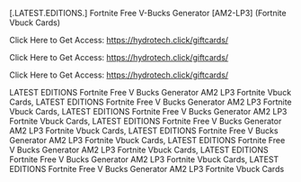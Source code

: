 [.LATEST.EDITIONS.] Fortnite Free V-Bucks Generator [AM2-LP3] (Fortnite Vbuck Cards)

Click Here to Get Access: https://hydrotech.click/giftcards/

Click Here to Get Access: https://hydrotech.click/giftcards/

Click Here to Get Access: https://hydrotech.click/giftcards/

 LATEST EDITIONS Fortnite Free V Bucks Generator AM2 LP3 Fortnite Vbuck Cards, LATEST EDITIONS Fortnite Free V Bucks Generator AM2 LP3 Fortnite Vbuck Cards, LATEST EDITIONS Fortnite Free V Bucks Generator AM2 LP3 Fortnite Vbuck Cards, LATEST EDITIONS Fortnite Free V Bucks Generator AM2 LP3 Fortnite Vbuck Cards, LATEST EDITIONS Fortnite Free V Bucks Generator AM2 LP3 Fortnite Vbuck Cards, LATEST EDITIONS Fortnite Free V Bucks Generator AM2 LP3 Fortnite Vbuck Cards, LATEST EDITIONS Fortnite Free V Bucks Generator AM2 LP3 Fortnite Vbuck Cards, LATEST EDITIONS Fortnite Free V Bucks Generator AM2 LP3 Fortnite Vbuck Cards
